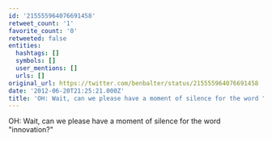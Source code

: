 ```yaml
---
id: '215555964076691458'
retweet_count: '1'
favorite_count: '0'
retweeted: false
entities:
  hashtags: []
  symbols: []
  user_mentions: []
  urls: []
original_url: https://twitter.com/benbalter/status/215555964076691458
date: '2012-06-20T21:25:21.000Z'
title: 'OH: Wait, can we please have a moment of silence for the word "innovation?"'
---
```


OH: Wait, can we please have a moment of silence for the word "innovation?"